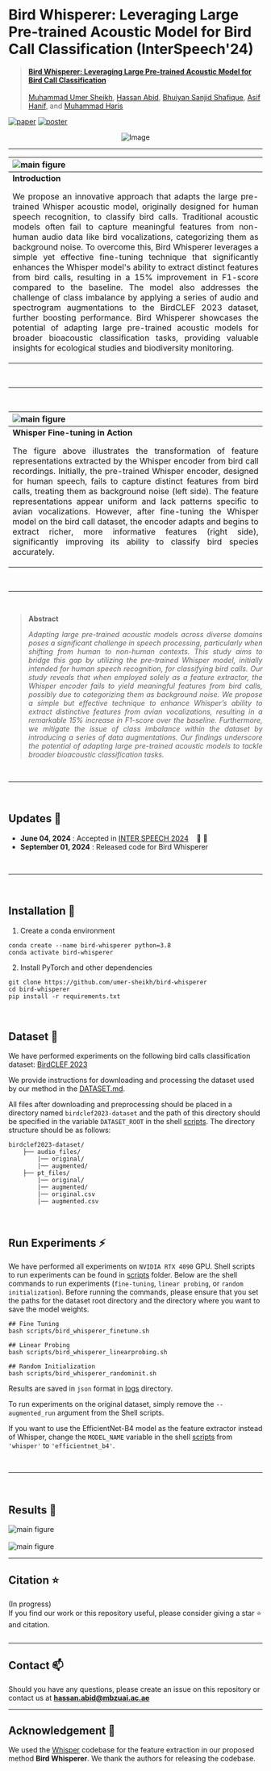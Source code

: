 # Bird Whisperer: Leveraging Large Pre-trained Acoustic Model for Bird Call Classification (InterSpeech'24)

> [**Bird Whisperer: Leveraging Large Pre-trained Acoustic Model for Bird Call Classification**](/media/TO_BE_UPDATED.md)<br><br>
> [Muhammad Umer Sheikh](https://scholar.google.com/citations?hl=en&authuser=2&user=xwnfWHEAAAAJ), [Hassan Abid](https://scholar.google.com/citations?user=0kaOLSgAAAAJ&hl=en), [Bhuiyan Sanjid Shafique](),
[Asif Hanif](https://scholar.google.com/citations?hl=en&user=6SO2wqUAAAAJ), and
[Muhammad Haris](https://scholar.google.com/citations?user=ZgERfFwAAAAJ&hl=en)


<!-- [![page](https://img.shields.io/badge/Project-Page-F9D371)](/media/TO_BE_UPDATED.md) -->
[![paper](https://img.shields.io/badge/arXiv-Paper-<COLOR>.svg)](/media/bird_whisperer_interspeech2024.pdf)
[![poster](https://img.shields.io/badge/Presentation-Poster-blue)](/media/TO_BE_UPDATED.md)

<p align="center"><img src="https://i.imgur.com/waxVImv.png" alt="Image"></p>

<hr />

| ![main figure](/media/methodology.png)|
|:--| 
| **Introduction**<p align="justify">We propose an innovative approach that adapts the large pre-trained Whisper acoustic model, originally designed for human speech recognition, to classify bird calls. Traditional acoustic models often fail to capture meaningful features from non-human audio data like bird vocalizations, categorizing them as background noise. To overcome this, Bird Whisperer leverages a simple yet effective fine-tuning technique that significantly enhances the Whisper model's ability to extract distinct features from bird calls, resulting in a 15% improvement in F1-score compared to the baseline. The model also addresses the challenge of class imbalance by applying a series of audio and spectrogram augmentations to the BirdCLEF 2023 dataset, further boosting performance. Bird Whisperer showcases the potential of adapting large pre-trained acoustic models for broader bioacoustic classification tasks, providing valuable insights for ecological studies and biodiversity monitoring.</p> |

</br>
<hr />
</br>

| ![main figure](/media/whisper_features.png)|
|:--| 
| **Whisper Fine-tuning in Action**<p align="justify">The figure above illustrates the transformation of feature representations extracted by the Whisper encoder from bird call recordings. Initially, the pre-trained Whisper encoder, designed for human speech, fails to capture distinct features from bird calls, treating them as background noise (left side). The feature representations appear uniform and lack patterns specific to avian vocalizations. However, after fine-tuning the Whisper model on the bird call dataset, the encoder adapts and begins to extract richer, more informative features (right side), significantly improving its ability to classify bird species accurately.</p> |

</br>
<hr />
</br>

> **Abstract** <p align="justify"><i>
Adapting large pre-trained acoustic models across diverse domains poses a significant challenge in speech processing, particularly when shifting from human to non-human contexts. This study aims to bridge this gap by utilizing the pre-trained Whisper model, initially intended for human speech recognition, for classifying bird calls. Our study reveals that when employed solely as a feature extractor, the Whisper encoder fails to yield meaningful features from bird calls, possibly due to categorizing them as background noise. We propose a simple but effective technique to enhance Whisper’s ability to extract distinctive features from avian vocalizations, resulting in a remarkable 15% increase in F1-score over the baseline. Furthermore, we mitigate the issue of class imbalance within the dataset by introducing a series of data augmentations. Our findings underscore the potential of adapting large pre-trained acoustic models to tackle broader bioacoustic classification tasks.
</i></p>

<!-- </br>
<hr />
</br>

For more details, please refer to our or [arxive paper](). -->

</br>
<hr />
</br>

## Updates :rocket:
- **June 04, 2024** : Accepted in [INTER SPEECH 2024](https://interspeech2024.org/) &nbsp;&nbsp; :confetti_ball: :tada:
- **September 01, 2024** : Released code for Bird Whisperer

</br>
<hr />
<br>

## Installation :wrench:
1. Create a conda environment
```shell
conda create --name bird-whisperer python=3.8
conda activate bird-whisperer
```
2. Install PyTorch and other dependencies
```shell
git clone https://github.com/umer-sheikh/bird-whisperer
cd bird-whisperer
pip install -r requirements.txt
```

</br>

## Dataset :page_with_curl:
We have performed experiments on the following bird calls classification dataset: [BirdCLEF 2023](https://www.kaggle.com/competitions/birdclef-2023)&nbsp;

We provide instructions for downloading and processing the dataset used by our method in the [DATASET.md](/birdclef_preprocess/DATASET.md). 

All files after downloading and preprocessing should be placed in a directory named `birdclef2023-dataset` and the path of this directory should be specified in the variable `DATASET_ROOT` in the shell [scripts](/scripts/). The directory structure should be as follows:

```
birdclef2023-dataset/
    ├── audio_files/
        |── original/
        |── augmented/
    ├── pt_files/
        |── original/
        |── augmented/
        |── original.csv
        |── augmented.csv
 ```

</br>

## Run Experiments :zap:

We have performed all experiments on `NVIDIA RTX 4090` GPU. Shell scripts to run experiments can be found in [scripts](/scripts/) folder. Below are the shell commands to run experiments (`fine-tuning`, `linear probing`, or `random initialization`). Before running the commands, please ensure that you set the paths for the dataset root directory and the directory where you want to save the model weights.

```shell
## Fine Tuning
bash scripts/bird_whisperer_finetune.sh
```

```shell
## Linear Probing
bash scripts/bird_whisperer_linearprobing.sh
```

```shell
## Random Initialization
bash scripts/bird_whisperer_randominit.sh
```

Results are saved in `json` format in [logs](/logs/) directory.

To run experiments on the original dataset, simply remove the `--augmented_run` argument from the Shell scripts.

If you want to use the EfficientNet-B4 model as the feature extractor instead of Whisper, change the `MODEL_NAME` variable in the shell [scripts](/scripts) from `'whisper'` to `'efficientnet_b4'`.

</br>
<hr/>
</br>

## Results :microscope:

![main figure](/media/table_1.png)
</br>
</br>
![main figure](/media/figure_1.png)
</br>

<hr/>

## Citation :star:
(In progress)<br>
If you find our work or this repository useful, please consider giving a star :star: and citation.
```bibtex
```

<hr/>

## Contact :mailbox:
Should you have any questions, please create an issue on this repository or contact us at **hassan.abid@mbzuai.ac.ae**

<hr/>

## Acknowledgement :pray:
We used the [Whisper](https://github.com/openai/whisper) codebase for the feature extraction in our proposed method **Bird Whisperer**. We thank the authors for releasing the codebase.

